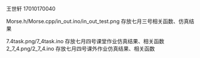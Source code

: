 王世轩 17010170040

Morse.h/Morse.cpp/in_out.ino/in_out_test.png 存放七月三号相关函数、仿真结果

7.4task.png/7_4task.ino 存放七月四号课堂作业仿真结果、相关函数
2_7_4.png/2_7_4.ino 存放七月四号课外作业仿真结果、相关函数
